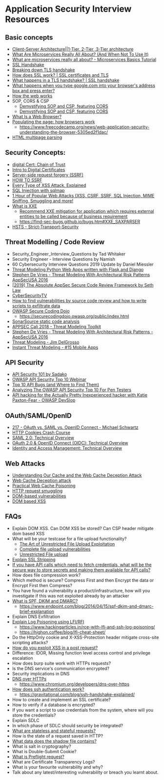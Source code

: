 # Application Security Interview Resources

## Basic concepts 
  - [Client-Server Architecture||1-Tier, 2-Tier ,3-Tier architecture](https://www.youtube.com/watch?v=ve82kSSj_Hs&ab_channel=BotEngineer)
  - [What Are Microservices Really All About? (And When Not To Use It)](https://www.youtube.com/watch?v=lTAcCNbJ7KE&ab_channel=ByteByteGo)
  - [What are microservices really all about? - Microservices Basics Tutorial](https://www.youtube.com/watch?v=j1gU2oGFayY&ab_channel=JavaBrains)
  - [SSL Handshake](https://www.youtube.com/watch?v=tKqSSOEjbgs&ab_channel=Simplilearn)
  - [Breaking down TLS handshake](https://www.youtube.com/watch?v=tKqSSOEjbgs&ab_channel=Simplilearn)
  - [How does SSL work? | SSL certificates and TLS](https://www.cloudflare.com/learning/ssl/how-does-ssl-work/)
  - [What happens in a TLS handshake? | SSL handshake](https://www.cloudflare.com/learning/ssl/what-happens-in-a-tls-handshake/)
  - [What happens when you type google.com into your browser's address box and press enter?](https://github.com/alex/what-happens-when)
  - [How the web works](https://developer.mozilla.org/en-US/docs/Learn/Getting_started_with_the_web/How_the_Web_works)
  - SOP, CORS & CSP
      - [Demystifying SOP and CSP, featuring CORS](https://dev.to/artis3n/demystifying-sop-and-csp-featuring-cors-16o3)
      - [Demystifying SOP and CSP, featuring CORS](https://blog.artis3nal.com/blog/demystifying-sop-and-csp/)
  - [What Is a Web Browser?](https://www.avast.com/c-what-is-a-web-browser)
  - [Populating the page: how browsers work](https://developer.mozilla.org/en-US/docs/Web/Performance/How_browsers_work)
      - https://www.freecodecamp.org/news/web-application-security-understanding-the-browser-5305ed2f1dac/
  - [HTML multipage parsing](https://html.spec.whatwg.org/multipage/parsing.html)


## Security Concepts:
  - [digital Cert: Chain of Trust](https://www.youtube.com/watch?v=heacxYUnFHA&ab_channel=DaveCrabbe)
  - [Intro to Digital Certificates](https://www.youtube.com/watch?v=qXLD2UHq2vk)
  - [Server-side request forgery (SSRF)](https://portswigger.net/web-security/ssrf)
  - [HOW TO SSRF](https://www.hackerone.com/application-security/how-server-side-request-forgery-ssrf)
  - [Every Type of XSS Attack, Explained](https://www.youtube.com/watch?v=nTCDQ0UmFgE&t)
  - [SQL Injection with sqlmap](https://www.youtube.com/watch?v=2YD4vygeghM&t)
  - [1 Hour of Popular Web Attacks (XSS, CSRF, SSRF, SQL Injection, MIME Sniffing, Smuggling and more!](https://www.youtube.com/watch?v=pdC3H8SX-F4)
  - [What is XXE](https://portswigger.net/web-security/xxe)
    - [Recommend XXE mitigation for application which requires external entities to be called because of business requirement](https://resources.infosecinstitute.com/topic/identify-mitigate-xxe-vulnerabilities/)
    - https://find-sec-bugs.github.io/bugs.htm#XXE_SAXPARSER
  - [HSTS - Strict-Transport-Security](https://developer.mozilla.org/en-US/docs/Web/HTTP/Headers/Strict-Transport-Security)

    
## Threat Modelling / Code Review 
  - Security_Engineer_Interview_Questions by Tad Whitaker
  - Security Engineer - Interview Questions by Namish
  - 60 Cybersecurity Interview Questions 2019 Update by Daniel Miessler
  - [Threat Modeling Python Web Apps written with Flask and Django](https://www.youtube.com/watch?v=DJ41leCuUm0 )
  - [Stephen De Vries - Threat Modeling With Architectural Risk Patterns AppSecUSA 2016 ](https://www.youtube.com/watch?v=-LL4IE663ng)
  - [[2019] The Absolute AppSec Secure Code Review Framework by Seth Law](https://www.youtube.com/watch?v=Kepd1HsoE8o)
  - [CyberSecurityTV](https://www.youtube.com/c/CyberSecurityTV/videos)
  - [How to find vulnerabilities by source code review and how to write scripts to exfiltrate data](https://www.youtube.com/watch?v=eQ1I0wzS8p0&t)
  - [OWASP Secure Coding Dojo](https://owasp.org/www-project-secure-coding-dojo/)
    - https://securecodingdojo.owasp.org/public/index.html
  - [SonarSource static code analysis](https://rules.sonarsource.com/)
  - [APPSEC Cali 2018 - Threat Modeling Toolkit](https://www.youtube.com/watch?v=KGy_KCRUGd4)
  - [Stephen De Vries - Threat Modeling With Architectural Risk Patterns - AppSecUSA 2016](https://www.youtube.com/watch?v=-LL4IE663ng)
  - [Threat Modeling - Jim DelGrosso](https://www.youtube.com/watch?v=We2cy8JwVqc)
  - [Instant Threat Modeling - #15 Mobile Apps](https://www.youtube.com/watch?v=l4GtDZZFcA8)


## API Security
 - [API Security 101 by Sadako](https://www.youtube.com/watch?v=ijalD2NkRFg)
 - [OWASP API Security Top 10 Webinar](https://www.youtube.com/watch?v=zTkv_9ChVPY )
 - [Top 10 API Bugs (and Where to Find Them)](https://www.youtube.com/watch?v=aQGbYfalRTA&t)
 - [Analyzing The OWASP API Security Top 10 For Pen Testers](https://www.youtube.com/watch?v=5UTHUZ3NGfw&t)
 - [API hacking for the Actually Pretty Inexperienced hacker with Katie Paxton-Fear - OWASP DevSlop](https://www.youtube.com/watch?v=qqmyAxfGV9c)

## OAuth/SAML/OpenID
  - [217 - OAuth vs. SAML vs. OpenID Connect - Michael Schwartz](https://www.youtube.com/watch?v=lLeKTVobxDM&ab_channel=LASCON)
  - [HTTP Cookies Crash Course](https://www.youtube.com/watch?v=sovAIX4doOE&t)
  - [SAML 2.0: Technical Overview](https://www.youtube.com/watch?v=SvppXbpv-5k&t)
  - [OAuth 2.0 & OpenID Connect (OIDC): Technical Overview](https://www.youtube.com/watch?v=rTzlF-U9Y6Y)
  - [Identity and Access Management: Technical Overview](https://www.youtube.com/watch?v=Tcvsefz5DmA)


## Web Attacks
  - [Understanding Our Cache and the Web Cache Deception Attack](https://blog.cloudflare.com/understanding-our-cache-and-the-web-cache-deception-attack/)
  - [Web Cache Deception attack](https://omergil.blogspot.com/2017/02/web-cache-deception-attack.html)
  - [Practical Web Cache Poisoning](https://portswigger.net/research/practical-web-cache-poisoning)
  - [HTTP request smuggling](https://portswigger.net/web-security/request-smuggling)
  - [DOM-based vulnerabilities](https://portswigger.net/web-security/dom-based)
  - [DOM based XSS](https://portswigger.net/web-security/cross-site-scripting/dom-based)
  
  
 ## FAQs 
- Explain DOM XSS. Can DOM XSS be stored? Can CSP header mitigate dom based XSS
- What will be your testcase for a file upload functionality?
    - [The Art of Unrestricted File Upload Exploitation](https://bugdisclose.medium.com/art-of-unrestricted-file-upload-exploitation-92ed28796d0)
    - [Complete file upload vulnerabilities](https://resources.infosecinstitute.com/topic/file-upload-vulnerabilities/#gref)
    - [Unrestricted File upload](https://owasp.org/www-community/vulnerabilities/Unrestricted_File_Upload)
- [Explain SSL Stripping](https://blog.cloudflare.com/performing-preventing-ssl-stripping-a-plain-english-primer/)
- [If you have API calls which need to fetch credentials, what will be the secure way to store secrets and making them available for API calls?](https://medium.com/hackernoon/where-do-you-keep-credentials-for-your-lambda-functions-cac746048480)
- How does file compression work?
- Which method is secure? Compress First and then Encrypt the data or Encrypt First then Compress?
- You have found a vulnerability a product/infrastructure, how will you investigate if this was not exploited already by an attacker
- [What is SPF, DKIM and DMARC?](https://www.smartertools.com/blog/2019/04/09-understanding-spf-dkim-dmarc)
    - https://www.endpoint.com/blog/2014/04/15/spf-dkim-and-dmarc-brief-explanation
- Explain DNS Exfiltration
- [Explain Log Poisoning using LFI/RFI](https://www.hackingarticles.in/apache-log-poisoning-through-lfi/)
    - https://www.hackingarticles.in/rce-with-lfi-and-ssh-log-poisoning/
    - https://highon.coffee/blog/lfi-cheat-sheet/
- Do the HttpOnly cookie and X-XSS-Protection header mitigate cross-site scripting attacks?
- [How do you exploit XSS in a post request?](https://portswigger.net/blog/exploiting-xss-in-post-requests)
- Difference: IDOR, Missing function level access control and privilege escalation
- How does burp suite work with HTTPs requests?
- Is the DNS service's communication encrypted?
- Security implications in DNS
- [DNS over HTTPs](https://hacks.mozilla.org/2018/05/a-cartoon-intro-to-dns-over-https/)
    - https://www.chromium.org/developers/dns-over-https
- [How does ssh authentication work?](https://www.digitalocean.com/community/tutorials/understanding-the-ssh-encryption-and-connection-process)
    - https://gravitational.com/blog/ssh-handshake-explained/
- How to create and implement an SSL certificate?
- How to verify if a database is encrypted?
- If you want a script to use credentials from the system, where will you store the credentials?
- Explain SDLC
- In which phase of SDLC should security be integrated?
- [What are stateless and stateful requests?](https://www.geeksforgeeks.org/difference-between-stateless-and-stateful-protocol/)
- How is the state of a request saved in HTTP?
- [What data does the shadow file contains?](https://www.cyberciti.biz/faq/understanding-etcshadow-file/)
- What is salt in cryptography?
- What is Double-Submit Cookie?
- [What is Preflight request?](https://developer.mozilla.org/en-US/docs/Glossary/Preflight_request)
- What are Certificate Transparency Logs?
- What is your favourite vulnerability and why?
- Talk about any latest/interesting vulnerability or breach you learnt about.


